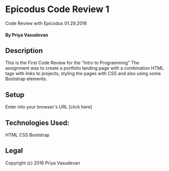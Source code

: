 # Epicodus Code Review 1
Code Review with Epicodus 01.29.2016

#### By Priya Vasudevan

## Description
This is the First Code Review for the "Intro to Programming"  The assignment was to create a portfolio landing page with a combination HTML tags with links to projects, styling the pages with CSS and also using some Bootstrap elements.  

## Setup
Enter  into your browser's URL [click here]

## Technologies Used:
HTML
CSS
Bootstrap

## Legal
Copyright (c) 2016 Priya Vasudevan
